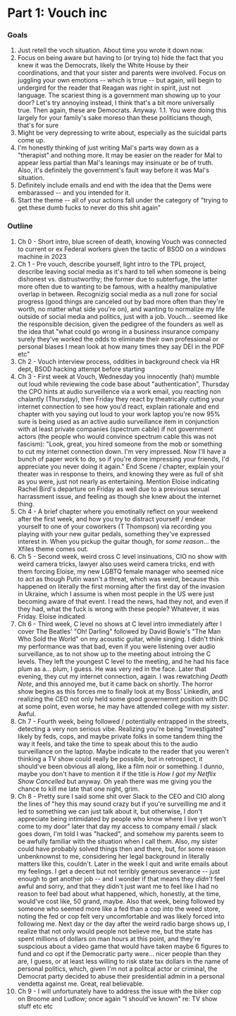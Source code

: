 # Part 1: Vouch inc

### Goals

1. Just retell the voch situation. About time you wrote it down now.
1. Focus on being aware but having to (or trying to) hide the fact that you knew it was the Democrats, likely the White House by their coordinations, and that your sister and parents were involved. Focus on juggling your own emotions -- which is trrue -- but again, will begin to undergird for the reader that Reagan was right in spirit, just not language. The scariest thing is a government man showing up to your door? Let's try annoying instead, I think that's a bit more universally true. Then again, these are Democrats. Anyway.
  1.1. You were doing this largely for your family's sake moreso than these politicians though, that's for sure
1. Might be very depressing to write about, especially as the suicidal parts come up.
1. I'm honestly thinking of just writing Mal's parts way down as a "therapist" and nothing more. It may be easier on the reader for Mal to appear less partial than Mal's leanings may insinuate or be of truth. Also, it's definitely the government's fault way before it was Mal's situation.
1. Definitely include emails and end with the idea that the Dems were embarassed -- and you intended for it.
1. Start the theme -- all of your actions fall under the category of "trying to get these dumb fucks to never do this shit again"

### Outline

1. Ch 0 - Short intro, blue screen of death, knowing Vouch was connected to current or ex Federal workers given the tactic of BSOD on a windows machine in 2023
1. Ch 1 - Pre vouch, describe yourself, light intro to the TPL project, describe leaving social media as it's hard to tell when someone is being dishonest vs. distrustworthy; the former due to subterfuge, the latter more often due to wanting to be famous, with a healthy manipulative overlap in between. Recognizig social media as a null zone for social progress (good things are canceled out by bad more often than they're worth, no matter what side you're on), and wanting to normalize my life outside of social media and politics, just with a job. Vouch... seemed like the responsible decision, given the pedigree of the founders as well as the idea that "what could go wrong in a business insurance company surely they've worked the odds to eliminate their own professional or personal biases I mean look at how many times they say DEI in the PDF etc"
1. Ch 2 - Vouch interview process, oddities in background check via HR dept, BSOD hacking attempt before starting
1. Ch 3 - First week at Vouch, Wednesday you innocently (hah) mumble out loud while reviewing the code base about "authentication", Thursday the CPO hints at audio surveillence via a work email, you reacting non chalantly (Thursday), then Friday they react by theatrically cutting your internet connection to see how you'd react, explain rationale and end chapter with you saying out loud to your work laptop you're now 95% sure is being used as an active audio surveillance item in conjunction with at least private companies (spectrum cable) if not government actors (the people who would convince spectrum cable this was not fascism): "Look, great, you hired someone from the mob or something to cut my internet connection down. I'm very impressed. Now I'll have a bunch of paper work to do, so if you're done impressing your friends, I'd appreciate you never doing it again." End Scene / chapter, explain your theater was in response to theirs, and knowing they were as full of shit as you were, just not nearly as entertaining. Mention Eloise indicating Rachel Bird's departure on Friday as well due to a previous sexual harrassment issue, and feeling as though she knew about the internet thing.
1. Ch 4 - A brief chapter where you emotinally reflect on your weekend after the first week, and how you try to distract yourself / endear yourself to one of your coworkers (T Thompson) via recording you playing with your new guitar pedals, something they've expressed interest in. When you pickup the guitar though, for _some reason_... the Xfiles theme comes out.
1. Ch 5 - Second week, weird cross C level insinuations, CIO no show with weird camera tricks, lawyer also uses weird camera tricks, end with them forcing Eloise, my new LGBTQ female manager who seemed nice to act as though Putin wasn't a threat, which was weird, because this happened on literally the first morning after the first day of the invasion in Ukraine, which I assume is when most people in the US were just becoming aware of that event. I read the news, had they not, and even if they had, what the fuck is wrong with these people? Whatever, it was Friday. Eloise indicated 
1. Ch 6 - Third week, C level no shows at C level intro immediately after I cover The Beatles' "Oh! Darling" followed by David Bowie's "The Man Who Sold the World" on my acoustic guitar, while singing. I didn't think my performance was that bad, even if you were listening over audio surveillance, as to not show up to the meeting about introing the C levels. They left the youngest C level to the meeting, and he had his face plum as a... plum, I guess. He was very red in the face. Later that evening, they cut my internet connection, again. I was rewatching _Death Note_, and this annoyed me, but it came back on shortly. The horror show begins as this forces me to finally look at my Boss' LinkedIn, and realizing the CEO not only held some good governemnt position with DC at some point, even worse, he may have attended college with my _sister_. Awful.
1. Ch 7 - Fourth week, being followed / potentially entrapped in the streets, detecting a very non serious vibe. Realizing you're being "investigated" likely by feds, cops, and maybe private folks in some tandem thing the way it feels, and take the time to speak about this to the audio surveillance on the laptop. Maybe indicate to the reader that you weren't thinking a TV show could really be possible, but in retrospect, it should've been obvious all along, like a film noir or something. I dunno, maybe you don't have to mention it if the title is _How I got my Netflix Show Cancelled_ but anyway. Oh yeah there was me giving you the chance to kill me late that one night, grim.
1. Ch 8 - Pretty sure I said some shit over Slack to the CEO and CIO along the lines of "hey this may sound crazy but if you're surveilling me and it led to something we can just talk about it, but otherwise, I don't appreciate being intimidated by people who know where I live yet won't come to my door" later that day my access to company email / slack goes down, I'm told I was "hacked", and somehow my parents seem to be awfully familiar with the situation when I call them. Also, my sister could have probably solved things then and there, but, for some reason unbenknownst to me, considering her legal background in literally matters like this, couldn't. Later in the week I quit and write emails about my feelings. I get a decent but not terribly generous severance -- just enough to get another job -- and I wonder if that means they _didn't_ feel awful and sorry, and that they didn't just want me to feel like I had no reason to feel bad about what happened, which, honestly, at the time, would've cost like, 50 grand, maybe. Also that week, being followed by someone who seemed more like a fed than a cop into the weed store, noting the fed or cop felt very uncomfortable and was likely forced into following me. Next day or the day after the weird radio barge shows up, I realize that not only would people not believe me, but the state has spent millions of dollars on man hours at this point, and they're suspcious about a video game that would have taken maybe 6 figures to fund and co opt if the Democratic party were... nicer people than they are, I guess, or at least less willing to risk state tax dollars in the name of personal politics, which, given I'm not a politcal actor or criminal, the Democrat party decided to abuse their presidential admin in a personal vendetta against me. Great, real believable.
1. Ch 9 - I will unfortunately have to address the issue with the biker cop on Broome and Ludlow; once again "I should've known" re: TV show stuff etc etc
